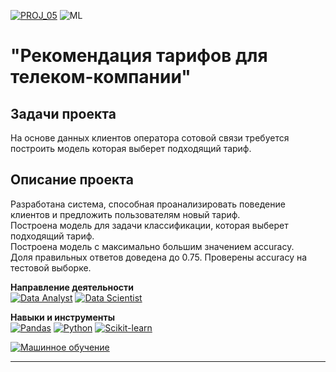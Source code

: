 [![PROJ_05](https://img.shields.io/badge/open%20PROJ-05-success)](https://github.com/imeleges/YPDS_Projects/tree/main/PROJ_05/cellular_tariffs_recommendations.ipynb)
![ML](https://img.shields.io/static/v1?label=&message=ML&color=blue)
# "Рекомендация тарифов для телеком-компании"  

## Задачи проекта  
На основе данных клиентов оператора сотовой связи требуется построить модель которая выберет подходящий тариф.

## Описание проекта
Разработана система, способная проанализировать поведение клиентов и предложить пользователям новый тариф.  
Построена модель для задачи классификации, которая выберет подходящий тариф.  
Построена модель с максимально большим значением accuracy.  
Доля правильных ответов доведена до 0.75. Проверены accuracy на тестовой выборке.

**Направление деятельности**  
[![Data Analyst](https://img.shields.io/static/v1?label=trend&message=Data%20Analyst&color=218c74)](#)
[![Data Scientist](https://img.shields.io/static/v1?label=trend&message=Data%20Scientist&color=706fd3)](#)

**Навыки и инструменты**  
[![Pandas](https://img.shields.io/static/v1?label=tool&message=Pandas&color=40407a)](#)
[![Python](https://img.shields.io/static/v1?label=tool&message=Python&color=33d9b2)](#)
[![Scikit-learn](https://img.shields.io/static/v1?label=tool&message=Sklearn&color=ff793f)](#)  

[![Машинное обучение](https://img.shields.io/static/v1?label=skill&message=Машинное%20обучение&color=blue)](#)

***